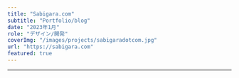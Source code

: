 ```yaml
---
title: "Sabigara.com"
subtitle: "Portfolio/blog"
date: "2023年1月"
role: "デザイン/開発"
coverImg: "/images/projects/sabigaradotcom.jpg"
url: "https://sabigara.com"
featured: true
---
```


---
